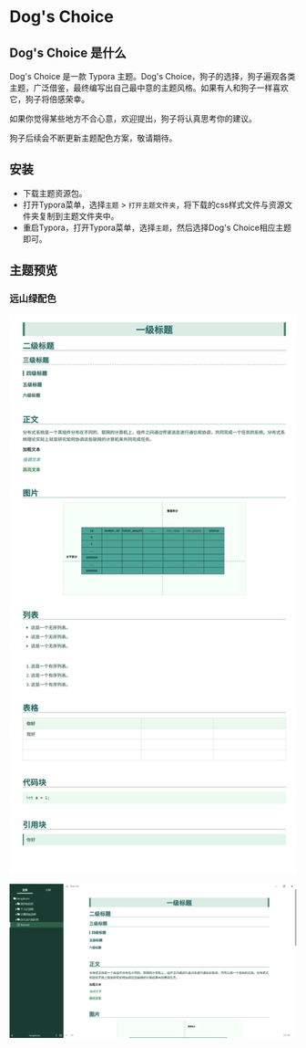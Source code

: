 # Dog's Choice

## Dog's Choice 是什么

Dog's Choice 是一款 Typora 主题。Dog's Choice，狗子的选择，狗子遍观各类主题，广泛借鉴，最终编写出自己最中意的主题风格。如果有人和狗子一样喜欢它，狗子将倍感荣幸。

如果你觉得某些地方不合心意，欢迎提出，狗子将认真思考你的建议。

狗子后续会不断更新主题配色方案，敬请期待。

## 安装

- 下载主题资源包。
- 打开Typora菜单，选择`主题` > `打开主题文件夹`，将下载的css样式文件与资源文件夹复制到主题文件夹中。
- 重启Typora，打开Typora菜单，选择`主题`，然后选择Dog's Choice相应主题即可。

## 主题预览

### 远山绿配色

![远山绿配色1](assets/yuanshangreen1.png)

![远山绿配色2](assets/yuanshangreen2.png)
